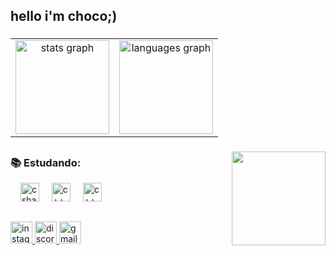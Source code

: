 
<h2 align="left">hello i'm choco;)</h2>

###
<table>
  <tr>
    <td style="text-align: center;">
      <img src="https://github-readme-stats.vercel.app/api?username=chocoquito&hide_title=false&hide_rank=false&show_icons=true&include_all_commits=true&count_private=true&disable_animations=false&theme=tokyonight&locale=en&hide_border=false" height="150" alt="stats graph" />
    </td>
    <td style="text-align: center;">
      <img src="https://github-readme-stats.vercel.app/api/top-langs?username=chocoquito&locale=en&hide_title=false&layout=compact&card_width=320&langs_count=5&theme=tokyonight&hide_border=false" height="150" alt="languages graph" />
    </td>
  </tr>
</table>


###
<img align="right" height="150" src="https://th.bing.com/th/id/R.24f5c9c5358d3d1340affe0bde406f19?rik=MGNNo4nNptoBgg&riu=http%3a%2f%2fpa1.narvii.com%2f6368%2fd3923788a8e0cb8ad4f3c2c945d81774e06578c3_00.gif&ehk=KfY0MGPKIyIPNvht7Y5yfIXUwu4gpAlLb3dX9iXj1Qk%3d&risl=&pid=ImgRaw&r=" />

##
<div align="left">
  <h3> 📚 Estudando: </h3>
  <img width="12" />
  <img src="https://cdn.jsdelivr.net/gh/devicons/devicon/icons/csharp/csharp-original.svg" height="30" alt="csharp logo"  />
  <img width="12" />
  <img src="https://cdn.jsdelivr.net/gh/devicons/devicon@latest/icons/cplusplus/cplusplus-original.svg" height="30" alt="c++ logo" />
 <img width="12" />
 <img src="https://th.bing.com/th/id/OIP.8L9Q5v4RcMwyfa8Gw1iccAHaHs?rs=1&pid=ImgDetMain"  height="30" alt="c++ logo" />
   
 
</div>

##
<div align="left">
  <a href="https://www.instagram.com/euchoquito/" target="_blank">
    <img src="https://img.shields.io/static/v1?message=Instagram&logo=instagram&label=&color=E4405F&logoColor=white&labelColor=&style=for-the-badge" height="35" alt="instagram logo" />
  </a>
  <a href="https://discord.gg/j8uDYvQq" target="_blank">
    <img src="https://img.shields.io/static/v1?message=Discord&logo=discord&label=&color=7289DA&logoColor=white&labelColor=&style=for-the-badge" height="35" alt="discord logo" />
  </a>
  <a href="mailto:euchoquito@gmail.com">
    <img src="https://img.shields.io/static/v1?message=Gmail&logo=gmail&label=&color=D14836&logoColor=white&labelColor=&style=for-the-badge" height="35" alt="gmail logo" />
  </a>
</div>



###

<br clear="both">

###

###
